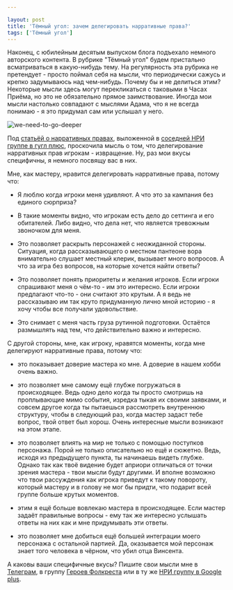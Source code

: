 ```yaml
---

layout: post
title: 'Тёмный угол: зачем делегировать нарративные права?'
tags: ['Тёмный угол']
---
```


Наконец, с юбилейным десятым выпуском блога подъехало немного авторского контента. В рубрике "Тёмный угол" будем пристально всматриваться в какую-нибудь тему. На регулярность эта рубрика не претендует - просто поймал себя на мысли, что периодически сажусь и крепко задумываюсь над чем-нибудь. Почему бы и не делиться этим? Некоторые мысли здесь могут перекликаться с таковыми в Часах Приёма, но это не обязательно прямое заимствование. Иногда мои мысли настолько совпадают с мыслями Адама, что я не всегда понимаю - я это придумал сам или услышал у него.



![we-need-to-go-deeper](https://wunderwaffla.files.wordpress.com/2017/06/we-need-to-go-deeper-e1496351726530.jpg)

Под [статьёй о нарративных правах](https://rpgbasement.xyz/2017-05-27-o_o_5_1/), выложенной в [соседней НРИ группе в гугл плюс](https://plus.google.com/communities/108904185646136980201), проскочила мысль о том, что делегирование нарративных прав игрокам - извращение. Ну, раз мои вкусы специфичны, я немного посвящу вас в них.

Мне, как мастеру, нравится делегировать нарративные права, потому что:




    
  * Я люблю когда игроки меня удивляют. А что это за кампания без единого сюрприза?

    
  * В такие моменты видно, что игрокам есть дело до сеттинга и его обитателей. Либо видно, что дела нет, что является тревожным звоночком для меня.

    
  * Это позволяет раскрыть персонажей с неожиданной стороны. Ситуация, когда рассказывающего о местном пантеоне вора внимательно слушает местный клерик, вызывает много вопросов. А что за игра без вопросов, на которые хочется найти ответы?

    
  * Это позволяет понять приоритеты и желания игроков. Если игроки спрашивают меня о чём-то - им это интересно. Если игроки предлагают что-то - они считают это крутым. А я ведь не рассказываю им так круто придуманную лично мной историю - я хочу чтобы все получали удовольствие.

    
  * Это снимает с меня часть груза рутинной подготовки. Остаётся размышлять над тем, что действительно важно и интересно.



С другой стороны, мне, как игроку, нравятся моменты, когда мне делегируют нарративные права, потому что:


    
  * это показывает доверие мастера ко мне. А доверие в нашем хобби очень важно.

    
  * это позволяет мне самому ещё глубже погружаться в происходящее. Ведь одно дело когда ты просто смотришь на проплывающие мимо события, изредка тыкая их своими заявками, и совсем другое когда ты пытаешься рассмотреть внутреннюю структуру, чтобы в следующий раз, когда мастер задаст тебе вопрос, твой ответ был хорош. Очень интересные мысли возникают на этом этапе.

    
  * это позволяет влиять на мир не только с помощью поступков персонажа. Порой не только описательно но ещё и сюжетно. Ведь, исходя из предыдущего пункта, ты начинаешь видеть глубже. Однако так как твоё видение будет априори отличаться от точки зрения мастера - твои мысли будут другими. И вполне возможно что твои рассуждения как игрока приведут к такому повороту, который мастеру и в голову не мог бы придти, что подарит всей группе больше крутых моментов.

    
  * этим я ещё больше вовлекаю мастера в происходящее. Если мастер задаёт правильные вопросы - ему так же интересно услышать ответы на них как и мне придумывать эти ответы.

    
  * это позволяет мне добиться ещё большей интеграции моего персонажа с остальной партией. Да, оказывается мой персонаж знает того человека в чёрном, что убил отца Винсента.



А каковы ваши специфичные вкусы? Пишите свои мысли мне в [Телеграм](https://t.me/wunderwaffla), в группу [Героев Фолкреста](https://vk.com/heroesoffallcrest) или в ту же [НРИ группу в Google plus](https://plus.google.com/communities/108904185646136980201).
